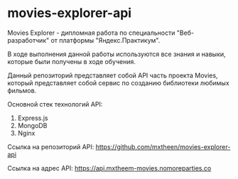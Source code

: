 # movies-explorer-api

Movies Explorer - дипломная работа по специальности "Веб-разработчик" от платформы "Яндекс.Практикум".

В ходе выполнения данной работы используются все знания и навыки, которые были получены в ходе обучения.

Данный репозиторий представляет собой API часть проекта Movies, который представляет собой сервис по созданию библиотеки любимых фильмов.

Основной стек технологий API:
1. Express.js
2. MongoDB
3. Nginx

Ссылка на репозиторий API: https://github.com/mxtheen/movies-explorer-api

Ссылка на адрес API: https://api.mxtheem-movies.nomoreparties.co
